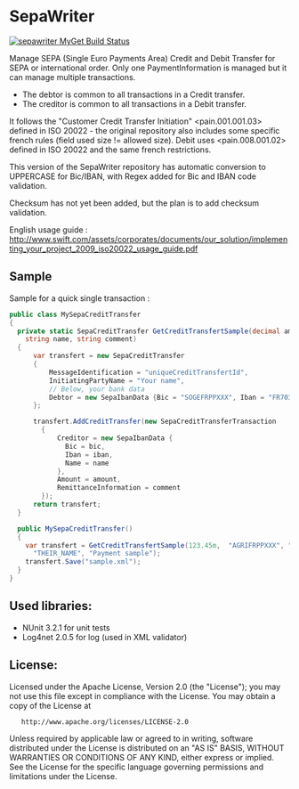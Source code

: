 SepaWriter
===
[![sepawriter MyGet Build Status](https://www.myget.org/BuildSource/Badge/sepawriter?identifier=e1d53645-035c-47b4-bf78-48c34f912349)](https://www.myget.org/)

Manage SEPA (Single Euro Payments Area) Credit and Debit Transfer for SEPA or international order.
Only one PaymentInformation is managed but it can manage multiple transactions. 
- The debtor is common to all transactions in a Credit transfer.
- The creditor is common to all transactions in a Debit transfer.

It follows the "Customer Credit Transfer Initiation" &lt;pain.001.001.03&gt; defined in ISO 20022 - the original repository also includes some specific french rules (field used size != allowed size).
Debit uses &lt;pain.008.001.02&gt; defined in ISO 20022 and the same french restrictions.

This version of the SepaWriter repository has automatic conversion to UPPERCASE for Bic/IBAN, with Regex added for Bic and IBAN code validation.

Checksum has not yet been added, but the plan is to add checksum validation.

English usage guide :
http://www.swift.com/assets/corporates/documents/our_solution/implementing_your_project_2009_iso20022_usage_guide.pdf

Sample
---

Sample for a quick single transaction :
```csharp
public class MySepaCreditTransfer
{
  private static SepaCreditTransfer GetCreditTransfertSample(decimal amount, string bic, string iban,
    string name, string comment)
  {
      var transfert = new SepaCreditTransfer
      {
          MessageIdentification = "uniqueCreditTransfertId",
          InitiatingPartyName = "Your name",
          // Below, your bank data
          Debtor = new SepaIbanData {Bic = "SOGEFRPPXXX", Iban = "FR7030002005500000157845Z02", Name = "My Corp"}          
      };

      transfert.AddCreditTransfer(new SepaCreditTransferTransaction
		{
			Creditor = new SepaIbanData {
			  Bic = bic,
			  Iban = iban,
			  Name = name
			},
			Amount = amount,
			RemittanceInformation = comment
		});
      return transfert;
  }

  public MySepaCreditTransfer()
  {
    var transfert = GetCreditTransfertSample(123.45m,  "AGRIFRPPXXX", "FR1420041010050500013M02606",
      "THEIR_NAME", "Payment sample");
    transfert.Save("sample.xml");
  }
}
```

Used libraries:
---
- NUnit 3.2.1 for unit tests
- Log4net 2.0.5 for log (used in XML validator)


License:
---

   Licensed under the Apache License, Version 2.0 (the "License");
   you may not use this file except in compliance with the License.
   You may obtain a copy of the License at

       http://www.apache.org/licenses/LICENSE-2.0

   Unless required by applicable law or agreed to in writing, software
   distributed under the License is distributed on an "AS IS" BASIS,
   WITHOUT WARRANTIES OR CONDITIONS OF ANY KIND, either express or implied.
   See the License for the specific language governing permissions and
   limitations under the License.

